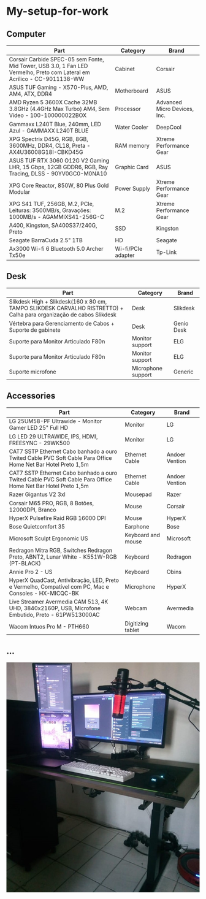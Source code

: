 # My-setup-for-work

## Computer

| Part | Category | Brand | 
|------|--------|------------------|
| Corsair Carbide SPEC-05 sem Fonte, Mid Tower, USB 3.0, 1 Fan LED Vermelho, Preto com Lateral em Acrílico - CC-9011138-WW | Cabinet | Corsair |
| ASUS TUF Gaming - X570-Plus, AMD, AM4, ATX, DDR4 | Motherboard | ASUS |
| AMD Ryzen 5 3600X Cache 32MB 3.8GHz (4.4GHz Max Turbo) AM4, Sem Vídeo - 100-100000022BOX | Processor | Advanced Micro Devices, Inc. |
| Gammaxx L240T Blue, 240mm, LED Azul - GAMMAXX L240T BLUE | Water Cooler | DeepCool |
| XPG Spectrix D45G, RGB, 8GB, 3600MHz, DDR4, CL18, Preta - AX4U36008G18I-CBKD45G | RAM memory | Xtreme Performance Gear |
| ASUS TUF RTX 3060 O12G V2 Gaming LHR, 15 Gbps, 12GB GDDR6, RGB, Ray Tracing, DLSS - 90YV0GC0-M0NA10 | Graphic Card | ASUS |
| XPG Core Reactor, 850W, 80 Plus Gold Modular | Power Supply | Xtreme Performance Gear |
| XPG S41 TUF, 256GB, M.2, PCIe, Leituras: 3500MB/s, Gravações: 1000MB/s - AGAMMIXS41-256G-C | M.2 | Xtreme Performance Gear |
| A400, Kingston, SA400S37/240G, Preto | SSD | Kingston |
| Seagate BarraCuda 2.5" 1TB | HD | Seagate |
| Ax3000 Wi-fi 6 Bluetooth 5.0 Archer Tx50e | Wi-fi/PCIe adapter | Tp-Link |

## Desk

| Part | Category | Brand | 
|------|--------|------------------|
| Slikdesk High +  Slikdesk(160 x 80 cm, TAMPO SLIKDESK CARVALHO RISTRETTO) + Calha para organização de cabos Slikdesk | Desk | Slikdesk |
| Vértebra para Gerenciamento de Cabos +  Suporte de gabinete | Desk | Genio Desk |
| Suporte para Monitor Articulado F80n | Monitor support | ELG |
| Suporte para Monitor Articulado F80n | Monitor support | ELG |
| Suporte microfone | Microphone support | Generic |

## Accessories

| Part | Category | Brand | 
|------|--------|------------------|
| LG 25UM58-PF Ultrawide - Monitor Gamer LED 25" Full HD | Monitor | LG |
| LG LED 29 ULTRAWIDE, IPS, HDMI, FREESYNC - 29WK500 | Monitor | LG |
| CAT7 SSTP Ethernet Cabo banhado a ouro Twited Cable PVC Soft Cable Para Office Home Net Bar Hotel Preto 1,5m | Ethernet Cable | Andoer Vention |
| CAT7 SSTP Ethernet Cabo banhado a ouro Twited Cable PVC Soft Cable Para Office Home Net Bar Hotel Preto 1,5m | Ethernet Cable | Andoer Vention |
| Razer Gigantus V2 3xl | Mousepad | Razer |
| Corsair M65 PRO, RGB, 8 Botões, 12000DPI, Branco | Mouse | Corsair |
| HyperX Pulsefire Raid RGB 16000 DPI | Mouse | HyperX |
| Bose Quietcomfort 35 | Earphone | Bose |
| Microsoft Sculpt Ergonomic US | Keyboard and mouse | Microsoft |
| Redragon Mitra RGB, Switches Redragon Preto, ABNT2, Lunar White - K551W-RGB (PT-BLACK) | Keyboard | Redragon |
| Annie Pro 2 - US | Keyboard | Obins |
| HyperX QuadCast, Antivibração, LED, Preto e Vermelho, Compatível com PC, Mac e Consoles - HX-MICQC-BK | Microphone | HyperX |
| Live Streamer Avermedia CAM 513, 4K UHD, 3840x2160P, USB, Microfone Embutido, Preto - 61PW513000AC | Webcam | Avermedia |
| Wacom Intuos Pro M - PTH660 | Digitizing tablet | Wacom |

## ...

<p align="center">
  <img src="https://github.com/backtoaldo/My-setup-for-work/blob/main/MySetup.jpeg" />
</p>
